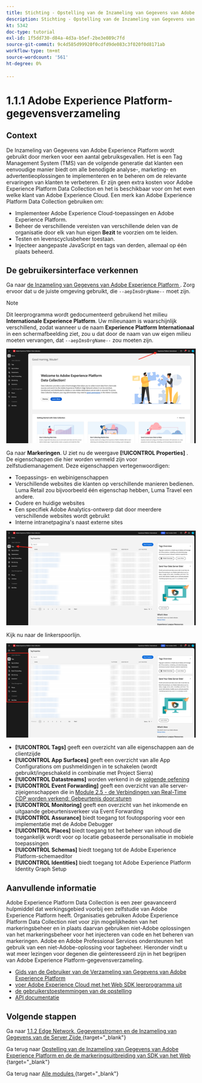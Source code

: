 ```yaml
---
title: Stichting - Opstelling van de Inzameling van Gegevens van Adobe Experience Platform en de uitbreiding van SDK van het Web - het Verklaren van de Inzameling van Gegevens van Adobe Experience Platform
description: Stichting - Opstelling van de Inzameling van Gegevens van Adobe Experience Platform en de uitbreiding van SDK van het Web - het Verklaren van de Inzameling van Gegevens van Adobe Experience Platform
kt: 5342
doc-type: tutorial
exl-id: 1f5dd730-d84a-4d3a-b5ef-2be3e089c7fd
source-git-commit: 9c4d585d99920f0cdfd9de083c3f020f0d8171ab
workflow-type: tm+mt
source-wordcount: '561'
ht-degree: 0%

---
```


# 1.1.1 Adobe Experience Platform-gegevensverzameling

## Context

De Inzameling van Gegevens van Adobe Experience Platform wordt gebruikt door merken voor een aantal gebruiksgevallen. Het is een Tag Management System (TMS) van de volgende generatie dat klanten een eenvoudige manier biedt om alle benodigde analyse-, marketing- en advertentieoplossingen te implementeren en te beheren om de relevante ervaringen van klanten te verbeteren. Er zijn geen extra kosten voor Adobe Experience Platform Data Collection en het is beschikbaar voor om het even welke klant van Adobe Experience Cloud. Een merk kan Adobe Experience Platform Data Collection gebruiken om:

- Implementeer Adobe Experience Cloud-toepassingen en Adobe Experience Platform.
- Beheer de verschillende vereisten van verschillende delen van de organisatie door elk van hun eigen **Bezit** te voorzien om te leiden.
- Testen en levenscyclusbeheer toestaan.
- Injecteer aangepaste JavaScript en tags van derden, allemaal op één plaats beheerd.

## De gebruikersinterface verkennen

Ga naar [ de Inzameling van Gegevens van Adobe Experience Platform ](https://experience.adobe.com/#/data-collection/). Zorg ervoor dat u de juiste omgeving gebruikt, die `--aepImsOrgName--` moet zijn.

>[!NOTE]
>
>Dit leerprogramma wordt gedocumenteerd gebruikend het milieu **Internationale Experience Platform**. Uw milieunaam is waarschijnlijk verschillend, zodat wanneer u de naam **Experience Platform Internationaal** in een schermafbeelding ziet, zou u dat door de naam van uw eigen milieu moeten vervangen, dat `--aepImsOrgName--` zou moeten zijn.

![ Mening van Eigenschappen van de Lancering ](./images/launch0.png)

Ga naar **Markeringen**. U ziet nu de weergave **[!UICONTROL Properties]** . De eigenschappen die hier worden vermeld zijn voor zelfstudiemanagement. Deze eigenschappen vertegenwoordigen:

- Toepassings- en webinigenschappen
- Verschillende websites die klanten op verschillende manieren bedienen. Luma Retail zou bijvoorbeeld één eigenschap hebben, Luma Travel een andere.
- Oudere en huidige websites
- Een specifiek Adobe Analytics-ontwerp dat door meerdere verschillende websites wordt gebruikt
- Interne intranetpagina&#39;s naast externe sites

![ Mening van Eigenschappen van de Lancering ](./images/launch1.png)

Kijk nu naar de linkerspoorlijn.

![ Begin Linkerspoor ](./images/launch2.png)

- **[!UICONTROL Tags]** geeft een overzicht van alle eigenschappen aan de clientzijde
- **[!UICONTROL App Surfaces]** geeft een overzicht van alle App Configurations om pushmeldingen in te schakelen (wordt gebruikt/ingeschakeld in combinatie met Project Sierra)
- **[!UICONTROL Datastreams]** worden verkend in de [ volgende oefening ](./ex2.md)
- **[!UICONTROL Event Forwarding]** geeft een overzicht van alle server-zijeigenschappen die in [ Module 2.5 - de Verbindingen van Real-Time CDP worden verkend: Gebeurtenis door:sturen ](./../../../../modules/delivery-activation/rtcdp-b2c/rtcdpb2c-5/aep-data-collection-ssf.md)
- **[!UICONTROL Monitoring]** geeft een overzicht van het inkomende en uitgaande gebeurtenisverkeer via Event Forwarding
- **[!UICONTROL Assurance]** biedt toegang tot foutopsporing voor een implementatie met de Adobe Debugger
- **[!UICONTROL Places]** biedt toegang tot het beheer van inhoud die toegankelijk wordt voor op locatie gebaseerde personalisatie in mobiele toepassingen
- **[!UICONTROL Schemas]** biedt toegang tot de Adobe Experience Platform-schemaeditor
- **[!UICONTROL Identities]** biedt toegang tot Adobe Experience Platform Identity Graph Setup

## Aanvullende informatie

Adobe Experience Platform Data Collection is een zeer geavanceerd hulpmiddel dat werkingsgebied voorbij een zelfstudie van Adobe Experience Platform heeft. Organisaties gebruiken Adobe Experience Platform Data Collection niet voor zijn mogelijkheden van het markeringsbeheer en in plaats daarvan gebruiken niet-Adobe oplossingen van het markeringsbeheer voor het injecteren van code en het beheren van markeringen. Adobe en Adobe Professional Services ondersteunen het gebruik van een niet-Adobe-oplossing voor tagbeheer.
Hieronder vindt u wat meer lezingen voor degenen die geïnteresseerd zijn in het begrijpen van Adobe Experience Platform-gegevensverzameling.

- [ Gids van de Gebruiker van de Verzameling van Gegevens van Adobe Experience Platform ](https://experienceleague.adobe.com/docs/experience-platform/tags/home.html?lang=nl)
- [ voer Adobe Experience Cloud met het Web SDK leerprogramma uit ](https://experienceleague.adobe.com/docs/platform-learn/implement-web-sdk/overview.html)
- [ de gebruikerstoestemmingen van de opstelling ](https://experienceleague.adobe.com/docs/experience-platform/tags/admin/user-permissions.html)
- [ API documentatie ](https://developer.adobelaunch.com/api/)

## Volgende stappen

Ga naar [ 1.1.2 Edge Network, Gegevensstromen en de Inzameling van Gegevens van de Server Zijde ](./ex2.md){target="_blank"}

Ga terug naar [ Opstelling van de Inzameling van Gegevens van Adobe Experience Platform en de de markeringsuitbreiding van SDK van het Web ](./data-ingestion-launch-web-sdk.md){target="_blank"}

Ga terug naar [ Alle modules ](./../../../../overview.md){target="_blank"}

